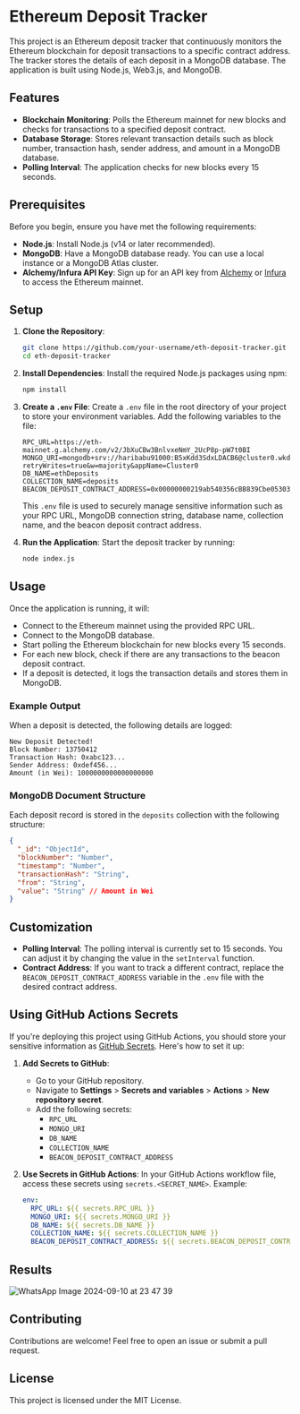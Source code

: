 # Ethereum Deposit Tracker

This project is an Ethereum deposit tracker that continuously monitors the Ethereum blockchain for deposit transactions to a specific contract address. The tracker stores the details of each deposit in a MongoDB database. The application is built using Node.js, Web3.js, and MongoDB.

## Features

- **Blockchain Monitoring**: Polls the Ethereum mainnet for new blocks and checks for transactions to a specified deposit contract.
- **Database Storage**: Stores relevant transaction details such as block number, transaction hash, sender address, and amount in a MongoDB database.
- **Polling Interval**: The application checks for new blocks every 15 seconds.

## Prerequisites

Before you begin, ensure you have met the following requirements:

- **Node.js**: Install Node.js (v14 or later recommended).
- **MongoDB**: Have a MongoDB database ready. You can use a local instance or a MongoDB Atlas cluster.
- **Alchemy/Infura API Key**: Sign up for an API key from [Alchemy](https://www.alchemy.com/) or [Infura](https://infura.io/) to access the Ethereum mainnet.

## Setup

1. **Clone the Repository**:
    ```bash
    git clone https://github.com/your-username/eth-deposit-tracker.git
    cd eth-deposit-tracker
    ```

2. **Install Dependencies**:
    Install the required Node.js packages using npm:
    ```bash
    npm install
    ```

3. **Create a `.env` File**:
    Create a `.env` file in the root directory of your project to store your environment variables. Add the following variables to the file:
    ```plaintext
    RPC_URL=https://eth-mainnet.g.alchemy.com/v2/JbXuCBw3BnlvxeNmY_2UcP8p-pW7t0BI
    MONGO_URI=mongodb+srv://haribabu91000:B5xKdd3SdxLDACB6@cluster0.wkdhl.mongodb.net/?retryWrites=true&w=majority&appName=Cluster0
    DB_NAME=ethDeposits
    COLLECTION_NAME=deposits
    BEACON_DEPOSIT_CONTRACT_ADDRESS=0x00000000219ab540356cBB839Cbe05303d7705Fa
    ```

    This `.env` file is used to securely manage sensitive information such as your RPC URL, MongoDB connection string, database name, collection name, and the beacon deposit contract address.

4. **Run the Application**:
    Start the deposit tracker by running:
    ```bash
    node index.js
    ```

## Usage

Once the application is running, it will:

- Connect to the Ethereum mainnet using the provided RPC URL.
- Connect to the MongoDB database.
- Start polling the Ethereum blockchain for new blocks every 15 seconds.
- For each new block, check if there are any transactions to the beacon deposit contract.
- If a deposit is detected, it logs the transaction details and stores them in MongoDB.

### Example Output

When a deposit is detected, the following details are logged:

```
New Deposit Detected!
Block Number: 13750412
Transaction Hash: 0xabc123...
Sender Address: 0xdef456...
Amount (in Wei): 1000000000000000000
```

### MongoDB Document Structure

Each deposit record is stored in the `deposits` collection with the following structure:

```json
{
  "_id": "ObjectId",
  "blockNumber": "Number",
  "timestamp": "Number",
  "transactionHash": "String",
  "from": "String",
  "value": "String" // Amount in Wei
}
```

## Customization

- **Polling Interval**: The polling interval is currently set to 15 seconds. You can adjust it by changing the value in the `setInterval` function.
- **Contract Address**: If you want to track a different contract, replace the `BEACON_DEPOSIT_CONTRACT_ADDRESS` variable in the `.env` file with the desired contract address.

## Using GitHub Actions Secrets

If you're deploying this project using GitHub Actions, you should store your sensitive information as [GitHub Secrets](https://docs.github.com/en/actions/security-guides/encrypted-secrets). Here's how to set it up:

1. **Add Secrets to GitHub**:
    - Go to your GitHub repository.
    - Navigate to **Settings** > **Secrets and variables** > **Actions** > **New repository secret**.
    - Add the following secrets:
        - `RPC_URL`
        - `MONGO_URI`
        - `DB_NAME`
        - `COLLECTION_NAME`
        - `BEACON_DEPOSIT_CONTRACT_ADDRESS`

2. **Use Secrets in GitHub Actions**:
    In your GitHub Actions workflow file, access these secrets using `secrets.<SECRET_NAME>`. Example:
    ```yaml
    env:
      RPC_URL: ${{ secrets.RPC_URL }}
      MONGO_URI: ${{ secrets.MONGO_URI }}
      DB_NAME: ${{ secrets.DB_NAME }}
      COLLECTION_NAME: ${{ secrets.COLLECTION_NAME }}
      BEACON_DEPOSIT_CONTRACT_ADDRESS: ${{ secrets.BEACON_DEPOSIT_CONTRACT_ADDRESS }}
    ```

## Results

![WhatsApp Image 2024-09-10 at 23 47 39](https://github.com/user-attachments/assets/e71c855f-11ae-401c-873a-0a464eaa0eeb)


## Contributing

Contributions are welcome! Feel free to open an issue or submit a pull request.

## License

This project is licensed under the MIT License.

